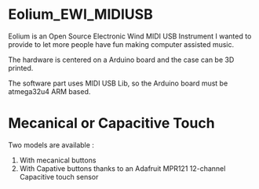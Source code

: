 # Eolium_EWI_MIDIUSB
Eolium is an Open Source Electronic Wind MIDI USB Instrument I wanted to provide to let more people have fun making computer assisted music.

The hardware is centered on a Arduino board and the case can be 3D printed.

The software part uses MIDI USB Lib, so the Arduino board must be atmega32u4 ARM based.

# Mecanical or Capacitive Touch
Two models are available :
   1) With mecanical buttons
   2) With Capative buttons thanks to an Adafruit MPR121 12-channel Capacitive touch sensor
